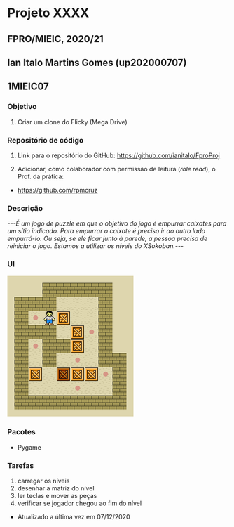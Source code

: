 # Projeto XXXX
## FPRO/MIEIC, 2020/21
## Ian Italo Martins Gomes (up202000707)
## 1MIEIC07

### Objetivo

1. Criar um clone do Flicky (Mega Drive)

### Repositório de código

1) Link para o repositório do GitHub: https://github.com/ianitalo/FproProj

2) Adicionar, como colaborador com permissão de leitura (*role read*), o Prof. da prática:

- https://github.com/rpmcruz


### Descrição

*---É um jogo de puzzle em que o objetivo do jogo é empurrar caixotes para um sítio indicado. 
Para empurrar o caixote é preciso ir ao outro lado empurrá-lo. 
Ou seja, se ele ficar junto à parede, a pessoa precisa de reiniciar o jogo. Estamos a utilizar os níveis do XSokoban.---*

### UI

![UI](https://github.com/fpro-feup/public/blob/master/recitas/ui.png)

### Pacotes

- Pygame

### Tarefas

1. carregar os níveis
1. desenhar a matriz do nível
1. ler teclas e mover as peças
2. verificar se jogador chegou ao fim do nível

- Atualizado a última vez em 07/12/2020
